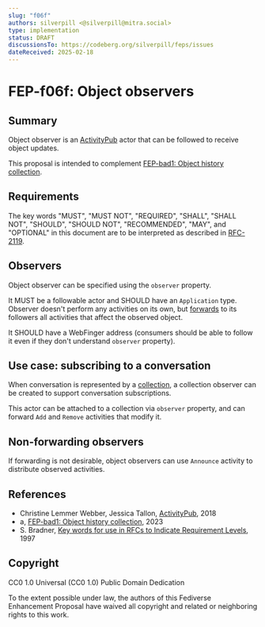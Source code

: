 ```yaml
---
slug: "f06f"
authors: silverpill <@silverpill@mitra.social>
type: implementation
status: DRAFT
discussionsTo: https://codeberg.org/silverpill/feps/issues
dateReceived: 2025-02-18
---
```

# FEP-f06f: Object observers

## Summary

Object observer is an [ActivityPub] actor that can be followed to receive object updates.

This proposal is intended to complement [FEP-bad1: Object history collection][FEP-bad1].

## Requirements

The key words "MUST", "MUST NOT", "REQUIRED", "SHALL", "SHALL NOT", "SHOULD", "SHOULD NOT", "RECOMMENDED", "MAY", and "OPTIONAL" in this document are to be interpreted as described in [RFC-2119].

## Observers

Object observer can be specified using the `observer` property.

It MUST be a followable actor and SHOULD have an `Application` type. Observer doesn't perform any activities on its own, but [forwards][InboxForwarding] to its followers all activities that affect the observed object.

It SHOULD have a WebFinger address (consumers should be able to follow it even if they don't understand `observer` property).

## Use case: subscribing to a conversation

When conversation is represented by a [collection][FEP-f228], a collection observer can be created to support conversation subscriptions.

This actor can be attached to a collection via `observer` property, and can forward `Add` and `Remove` activities that modify it.

## Non-forwarding observers

If forwarding is not desirable, object observers can use `Announce` activity to distribute observed activities.

## References

- Christine Lemmer Webber, Jessica Tallon, [ActivityPub][ActivityPub], 2018
- a, [FEP-bad1: Object history collection][FEP-bad1], 2023
- S. Bradner, [Key words for use in RFCs to Indicate Requirement Levels][RFC-2119], 1997

[ActivityPub]: https://www.w3.org/TR/activitypub/
[FEP-bad1]: https://codeberg.org/fediverse/fep/src/branch/main/fep/bad1/fep-bad1.md
[RFC-2119]: https://tools.ietf.org/html/rfc2119.html
[InboxForwarding]: https://www.w3.org/TR/activitypub/#inbox-forwarding
[FEP-f228]: https://codeberg.org/fediverse/fep/src/branch/main/fep/f228/fep-f228.md

## Copyright

CC0 1.0 Universal (CC0 1.0) Public Domain Dedication

To the extent possible under law, the authors of this Fediverse Enhancement Proposal have waived all copyright and related or neighboring rights to this work.

